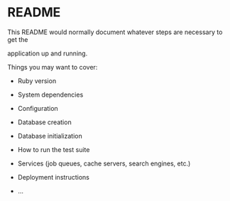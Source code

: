 # README

This README would normally document whatever steps are necessary to get the                         

application up and running.          
  
Things you may want to cover:                                                                            
                                            
* Ruby version                        
              
* System dependencies                                                              
                                            
* Configuration                       
                  
* Database creation        
    
* Database initialization          

* How to run the test suite
  
* Services (job queues, cache servers, search engines, etc.)

* Deployment instructions
  
* ...
